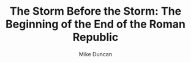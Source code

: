 ---
title: "The Storm Before the Storm: The Beginning of the End of the Roman Republic"
author: Mike Duncan
status: read
---